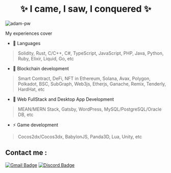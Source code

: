 <!--suppress HtmlDeprecatedAttribute -->

<h1 align="center">✨ I came, I saw, I conquered ✨</h1>

<p align="left"><img src="https://komarev.com/ghpvc/?username=millicare&label=Profile%20views&color=0e75b6&style=flat"
    alt="adam-pw" /></p>
My experiences cover

- 🌱 Languages
> Solidity, Rust, C/C++, C#, TypeScript, JavaScript, PHP, Java, Python, Ruby, Elixir, Liquid, Go, etc

- 🥅 Blockchain development
> Smart Contract, DeFi, NFT in Ethereum, Solana, Avax, Polygon, Polkadot, BSC, SubGraph, Web3js, Etherjs, Ganache, Remix, Tenderly, HardHat, etc

- 🤝 Web FullStack and Desktop App Development
> MEAN/MERN Stack, Gatsby, WordPress, MySQL/PostgreSQL/Oracle DB, etc

- ⚡ Game development
> Cocos2dx/Cocos3dx, BabylonJS, Panda3D, Lua, Unity, etc

## Contact me : 
[![Gmail Badge](https://img.shields.io/badge/-lacosby.milli@gmail.com-blue?style=flat-roundedrectangle&logo=Gmail&logoColor=white&link=mailto:lacosby.milli@gmail.com)](lacosby.milli@gmail.com)
[![Discord Badge](https://img.shields.io/badge/-markeddolphin-blue?style=flat-roundedrectangle&logo=discord&logoColor=white&link=https://discordapp.com/users/956951762277900298)](https://discordapp.com/users/956951762277900298)
